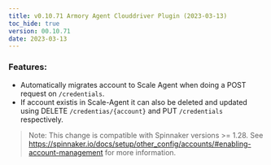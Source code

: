 ```yaml
---
title: v0.10.71 Armory Agent Clouddriver Plugin (2023-03-13)
toc_hide: true
version: 00.10.71
date: 2023-03-13
---
```


### Features:
- Automatically migrates account to Scale Agent when doing a POST request on `/credentials`.
- If account existis in Scale-Agent it can also be deleted and updated using DELETE `/credentias/{account}` and PUT `/credentials` respectively.

> Note: This change is compatible with Spinnaker versions >= 1.28.
> See https://spinnaker.io/docs/setup/other_config/accounts/#enabling-account-management for more information.